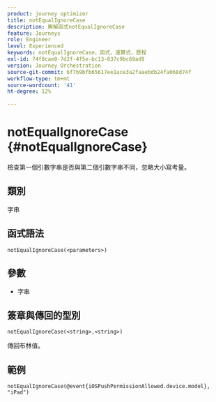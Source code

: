 ```yaml
---
product: journey optimizer
title: notEqualIgnoreCase
description: 瞭解函式notEqualIgnoreCase
feature: Journeys
role: Engineer
level: Experienced
keywords: notEqualIgnoreCase，函式，運算式，歷程
exl-id: 74f8cae0-7d2f-4f5e-bc13-837c9bc69ad9
version: Journey Orchestration
source-git-commit: 6f7b9bfb65617ee1ace3a2faaebdb24fa068d74f
workflow-type: tm+mt
source-wordcount: '41'
ht-degree: 12%

---
```


# notEqualIgnoreCase {#notEqualIgnoreCase}

檢查第一個引數字串是否與第二個引數字串不同，忽略大小寫考量。

## 類別

字串

## 函式語法

`notEqualIgnoreCase(<parameters>)`

## 參數

* 字串

## 簽章與傳回的型別

`notEqualIgnoreCase(<string>,<string>)`

傳回布林值。

## 範例

`notEqualIgnoreCase(@event{iOSPushPermissionAllowed.device.model}, "iPad")`
